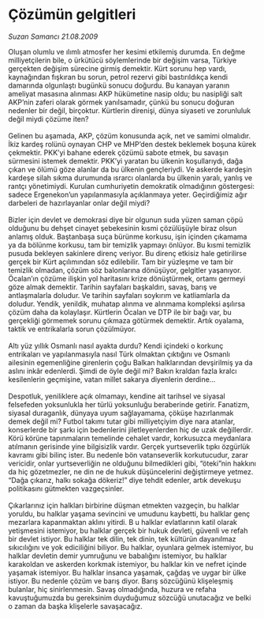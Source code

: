 # Çözümün gelgitleri

*Suzan Samancı 21.08.2009*

<div class="taraf_structure_2col_1zq">
<div class="margen_n">



 <p>Oluşan olumlu ve ılımlı atmosfer her kesimi etkilemiş durumda. En değme milliyetçilerin bile, o ürkütücü söylemlerinde bir değişim varsa, Türkiye gerçekten değişim sürecine girmiş demektir. Kürt sorunu hep vardı, kaynağından fışkıran bu sorun, petrol rezervi gibi bastırıldıkça kendi damarında olgunlaştı bugünkü sonucu doğurdu. Bu kanayan yaranın ameliyat masasına alınması AKP hükümetine nasip oldu; bu nasipliği salt AKP’nin zaferi olarak görmek yanılsamadır, çünkü bu sonucu doğuran nedenler bir değil, birçoktur. Kürtlerin direnişi, dünya siyaseti ve zorunluluk değil miydi çözüme iten? <br/><br/>Gelinen bu aşamada, AKP, çözüm konusunda açık, net ve samimi olmalıdır. İkiz kardeş rolünü oynayan CHP ve MHP’den destek beklemek boşuna kürek çekmektir. PKK’yi bahane ederek çözümü sabote etmek, bu savaşın sürmesini istemek demektir. PKK’yi yaratan bu ülkenin koşullarıydı, dağa çıkan ve ölümü göze alanlar da bu ülkenin gençleriydi. Ve askerde kardeşin kardeşe silah sıkma durumunda ısrarcı olanlarda bu ülkenin yaralı, yanlış ve rantçı yönetimiydi. Kurulan cumhuriyetin demokratik olmadığının göstergesi: sadece Ergenekon’un yapılanmasıyla açıklanmaya yeter. Geçirdiğimiz ağır darbeleri de hazırlayanlar onlar değil miydi? <br/><br/>Bizler için devlet ve demokrasi diye bir olgunun suda yüzen saman çöpü olduğunu bu dehşet cinayet şebekesinin kısmi çözülüşüyle biraz olsun anlamış olduk. Baştanbaşa suça bürünme korkusu, işin içinden çıkamama ya da bölünme korkusu, tam bir temizlik yapmayı önlüyor. Bu kısmi temizlik pusuda bekleyen sakinlere direnç veriyor. Bu direnç etkisiz hale getirilirse gerçek bir Kürt açılımından söz edilebilir. Tam bir yüzleşme ve tam bir temizlik olmadan, çözüm söz balonlarına dönüşüyor, gelgitler yaşanıyor. Öcalan’ın çözüme ilişkin yol haritasını krize dönüştürmek, ortamı germeyi göze almak demektir. Tarihin sayfaları başkaldırı, savaş, barış ve antlaşmalarla doludur. Ve tarihin sayfaları soykırım ve katliamlarla da doludur. Yendik, yenildik, muhatap alınma ve alınmama kompleksi aşılırsa çözüm daha da kolaylaşır. Kürtlerin Öcalan ve DTP ile bir bağı var, bu gerçekliği görmemek sorunu çıkmaza götürmek demektir. Artık oyalama, taktik ve entrikalarla sorun çözülmüyor. <br/><br/>Altı yüz yıllık Osmanlı nasıl ayakta durdu? Kendi içindeki o korkunç entrikaları ve yapılanmasıyla nasıl Türk olmaktan çıktığını ve Osmanlı ailesinin egemenliğine girenlerin çoğu Balkan halklarından devşirilmiş ya da aslını inkâr edenlerdi. Şimdi de öyle değil mi? Bakın kraldan fazla kralcı kesilenlerin geçmişine, vatan millet sakarya diyenlerin derdine... <br/><br/>Despotluk, yeniliklere açık olmamayı, kendine ait tarihsel ve siyasal felsefeden yoksunlukla her türlü yoksunluğu beraberinde getirir. Fanatizm, siyasal duraganlık, dünyaya uyum sağlayamama, çöküşe hazırlanmak demek değil mi? Futbol takımı tutar gibi milliyetçiyim diye nara atanlar, konserlerde bir şarkı için bedenlerini jiletleyenlerden hiç de uzak değillerdir. Körü körüne tapınmaların temelinde cehalet vardır, korkusuzca meydanlara atılmanın gerisinde yine bilgisizlik vardır. Gerçek yurtseverlik tıpkı özgürlük kavramı gibi bilinç ister. Bu nedenle bön vatanseverlik korkutucudur, zarar vericidir, onlar yurtseverliğin ne olduğunu bilmedikleri gibi, “öteki”nin hakkını da hiç gözetmezler, ne din ne de hukuk düşüncelerini değiştirmeye yetmez. “Dağa çıkarız, halkı sokağa dökeriz!” diye tehdit edenler, artık devekuşu politikasını gütmekten vazgeçsinler. <br/><br/>Çıkarlarınız için halkları birbirine düşman etmekten vazgeçin, bu halklar yoruldu, bu halklar yaşama sevincini ve umudunu kaybetti, bu halklar genç mezarlara kapanmaktan aklını yitirdi. B u halklar evlatlarının katil olarak yetişmesini istemiyor, bu halklar gerçek bir hukuk devleti, güvenli ve refah bir devlet istiyor. Bu halklar tek dilin, tek dinin, tek kültürün dayanılmaz sıkıcılığını ve yok ediciliğini biliyor. Bu halklar, oyunlara gelmek istemiyor, bu halklar devletin demir yumruğunu ve babalığını istemiyor, bu halklar karakoldan ve askerden korkmak istemiyor, bu halklar kin ve nefret içinde yaşamak istemiyor. Bu halklar insanca yaşamak, çağdaş ve uygar bir ülke istiyor. Bu nedenle çözüm ve barış diyor. Barış sözcüğünü klişeleşmiş bulanlar, hiç sinirlenmesin. Savaş olmadığında, huzura ve refaha kavuştuğumuzda bu gereksinim duyduğumuz sözcüğü unutacağız ve belki o zaman da başka klişelerle savaşacağız.</p>
<br/>
<br/>
<br/>



<br/>


<div id="taraf_not">
</div>

</div>


</div>
